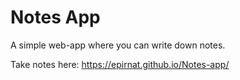 # Notes App

A simple web-app where you can write down notes.

Take notes here: https://epirnat.github.io/Notes-app/
